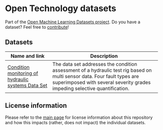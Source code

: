 # Open Technology datasets
Part of the [Open Machine Learning Datasets project](https://github.com/meetaime/open-machine-learning-datasets/blob/master/README.md). Do you have a dataset? Feel free to [contribute](https://github.com/meetaime/open-machine-learning-datasets/blob/master/README.md)!

## Datasets
| Name and link | Description |
| ---- | ----------- |
| [Condition monitoring of hydraulic systems Data Set](https://archive.ics.uci.edu/ml/datasets/Condition+monitoring+of+hydraulic+systems) | The data set addresses the condition assessment of a hydraulic test rig based on multi sensor data. Four fault types are superimposed with several severity grades impeding selective quantification. |

## License information
Please refer to the [main page](https://github.com/meetaime/open-machine-learning-datasets/blob/master/README.md) for license information about this repository and how this impacts (rather, does not impact) the individual datasets.